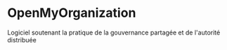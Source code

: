 # OpenMyOrganization
Logiciel soutenant la pratique de la gouvernance partagée et de l'autorité distribuée
